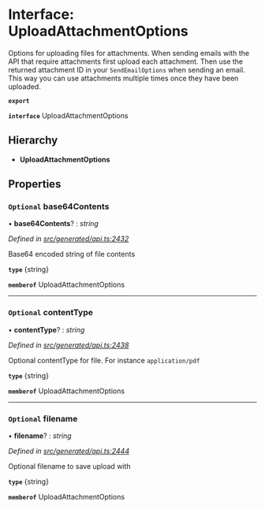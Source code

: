 # Interface: UploadAttachmentOptions

Options for uploading files for attachments. When sending emails with the API that require attachments first upload each attachment. Then use the returned attachment ID in your `SendEmailOptions` when sending an email. This way you can use attachments multiple times once they have been uploaded.

**`export`** 

**`interface`** UploadAttachmentOptions

## Hierarchy

* **UploadAttachmentOptions**

## Properties

### `Optional` base64Contents

• **base64Contents**? : *string*

*Defined in [src/generated/api.ts:2432](https://github.com/mailslurp/mailslurp-client/blob/2f39d3c/src/generated/api.ts#L2432)*

Base64 encoded string of file contents

**`type`** {string}

**`memberof`** UploadAttachmentOptions

___

### `Optional` contentType

• **contentType**? : *string*

*Defined in [src/generated/api.ts:2438](https://github.com/mailslurp/mailslurp-client/blob/2f39d3c/src/generated/api.ts#L2438)*

Optional contentType for file. For instance `application/pdf`

**`type`** {string}

**`memberof`** UploadAttachmentOptions

___

### `Optional` filename

• **filename**? : *string*

*Defined in [src/generated/api.ts:2444](https://github.com/mailslurp/mailslurp-client/blob/2f39d3c/src/generated/api.ts#L2444)*

Optional filename to save upload with

**`type`** {string}

**`memberof`** UploadAttachmentOptions
